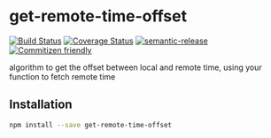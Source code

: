 # get-remote-time-offset

[![Build Status](https://travis-ci.org/jcoreio/get-remote-time-offset.svg?branch=master)](https://travis-ci.org/jcoreio/get-remote-time-offset)
[![Coverage Status](https://codecov.io/gh/jcoreio/get-remote-time-offset/branch/master/graph/badge.svg)](https://codecov.io/gh/jcoreio/get-remote-time-offset)
[![semantic-release](https://img.shields.io/badge/%20%20%F0%9F%93%A6%F0%9F%9A%80-semantic--release-e10079.svg)](https://github.com/semantic-release/semantic-release)
[![Commitizen friendly](https://img.shields.io/badge/commitizen-friendly-brightgreen.svg)](http://commitizen.github.io/cz-cli/)

algorithm to get the offset between local and remote time, using your function to fetch remote time

## Installation

```sh
npm install --save get-remote-time-offset
```
